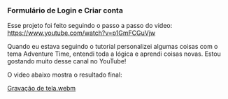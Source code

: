### Formulário de Login e Criar conta

Esse projeto foi feito seguindo o passo a passo do video: https://www.youtube.com/watch?v=p1GmFCGuVjw

Quando eu estava seguindo o tutorial personalizei algumas coisas com o tema Adventure Time, entendi toda a lógica e aprendi coisas novas. Estou gostando muito desse canal no YouTube!

O video abaixo mostra o resultado final:

[Gravação de tela.webm](https://github.com/izabelydev/Login-Register/assets/132600516/62bef22d-0e6a-489c-9095-98d957319e2d)
